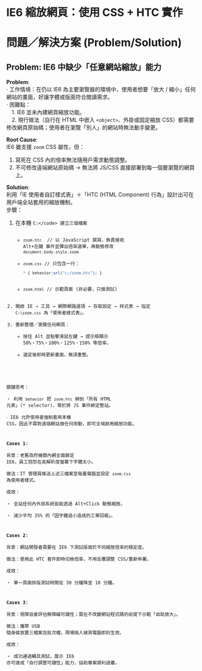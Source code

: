 # IE6 縮放網頁：使用 CSS + HTC 實作

# 問題／解決方案 (Problem/Solution)

## Problem: IE6 中缺少「任意網站縮放」能力

**Problem**:  
‧ 工作情境：在仍以 IE6 為主要瀏覽器的環境中，使用者想要「放大 / 縮小」任何網站的畫面，好讓字體或版面符合閱讀需求。  
‧ 困難點：  
 1. IE6 並未內建網頁縮放功能。  
 2. 現行做法（自行在 HTML 中嵌入 <code>&lt;object&gt;</code>、外掛或固定縮放 CSS）都需要修改網頁原始碼；使用者在瀏覽「別人」的網站時無法動手變更。  

**Root Cause**:  
IE6 雖支援 <code>zoom</code> CSS 屬性，但：  
1. 寫死在 CSS 內的倍率無法隨用戶需求動態調整。  
2. 不可修改遠端網站原始碼 → 無法將 JS/CSS 直接部署到每一個要瀏覽的網頁上。  

**Solution**:  
利用「IE 使用者自訂樣式表」＋「HTC (HTML Component) 行為」設計出可在用戶端全站套用的縮放機制。  
步驟：  
1. 在本機 <code>C:\</code> 建立三個檔案  
   - <code>zoom.htc</code>  // 以 JavaScript 撰寫，負責接收 <kbd>Alt+左鍵</kbd> 事件並彈出倍率選單，再動態修改 <code>document.body.style.zoom</code>  
   - <code>zoom.css</code> // 只包含一行：  
     ```css
     * { behavior:url("c:/zoom.htc"); }
     ```  
   - <code>zoom.html</code> // 示範頁面 (非必要，只做測試)  
2. 開啟 IE → 工具 → 網際網路選項 → 存取設定 → 样式表 → 指定 <code>C:\zoom.css</code> 為「使用者樣式表」。  
3. 重新整理／瀏覽任何網頁：  
   - 按住 <kbd>Alt</kbd> 並點擊滑鼠左鍵 → 提示框顯示 50%‧75%‧100%‧125%‧150% 等倍率。  
   - 選定後即時更新畫面，無須重整。  

關鍵思考：  
‧ 利用 <code>behavior</code> 把 <code>zoom.htc</code> 綁到「所有 HTML 元素」(* selector)，等於將 JS 事件綁定整站。  
‧ IE6 允許使用者強制套用本機 CSS，因此不需對遠端網站做任何改動，即可全域啟用縮放功能。  

**Cases 1**:  
背景：老舊政府機關內網全面鎖定 IE6，員工抱怨在高解析度螢幕下字體太小。  
做法：IT 管理員推送上述三檔案至每臺電腦並設定 <code>zoom.css</code> 為使用者樣式。  
成效：  
‧ 全站任何內外部系統皆能透過 <kbd>Alt</kbd>+Click 動態縮放。  
‧ 減少平均 35% 的「因字體過小造成的工單回報」。  

**Cases 2**:  
背景：網站開發者需要在 IE6 下測試版面於不同縮放倍率的穩定度。  
做法：使用此 HTC 套件即時切換倍率，不用反覆調整 CSS/重新佈署。  
成效：  
‧ 單一頁面排版測試時間從 30 分鐘降至 10 分鐘。  

**Cases 3**:  
背景：視障協會評估無障礙可讀性；需在不改變網站程式碼的前提下示範「自助放大」。  
做法：攜帶 USB 隨身碟放置三檔案及批次檔，現場插入被測電腦即刻生效。  
成效：  
‧ 成功通過輔具測試，展示 IE6 亦可達成「自行調整可讀性」能力，協助專案順利過審。  

